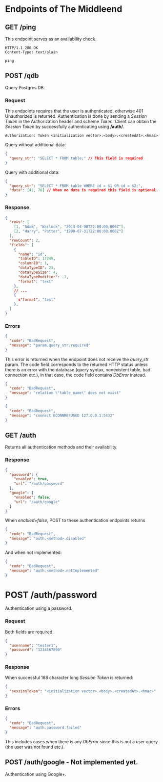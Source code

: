 
# Endpoints of The Middleend

## GET /ping

This endpoint serves as an availability check.

```
HTTP/1.1 200 OK
Content-Type: text/plain

ping
```


## POST /qdb

Query Postgres DB.

### Request

This endpoints requires that the user is authenticated,
otherwise 401 Unauthorized is returned.
Authentication is done by sending a *Session Token* in
the Authorization header and scheme *Token*.
Client can obtain the *Session Token* by successfully
authenticating using **/auth/<method>**.

```
Authorization: Token <initialization vector>.<body>.<createdAt>.<hmac>
```

Query without additional data:

```json
{
  "query_str": "SELECT * FROM table;" // This field is required
}
```

Query with additional data:

```json
{
  "query_str": "SELECT * FROM table WHERE id = $1 OR id = $2;",
  "data": [42, 76] // When no data is required this field is optional.
}
```

### Response

```json
{
  "rows": [
    [1, "Adam", "Warlock", "2014-04-08T22:00:00.000Z"],
    [2, "Harry", "Potter", "1990-07-31T22:00:00.000Z"]
  ],
  "rowCount": 2,
  "fields": [
    {
      "name": "id",
      "tableID": 17249,
      "columnID": 1,
      "dataTypeID": 23,
      "dataTypeSize": 4,
      "dataTypeModifier": -1,
      "format": "text"
    },
    // ...
    {
      s"format": "text"
    },
  ]
}
```

### Errors

```json
{
  "code": "BadRequest",
  "message": "param.query_str.required"
}
```

This error is returned when the endpoint does not receive the *query_str* param.
The code field corresponds to the returned HTTP status unless there is
an error with the database (query syntax, nonexistent table, bad connection etc.),
in that case, the code field contains *DbError* instead.

```json
{
  "code": "BadRequest",
  "message": "relation \"table_name\" does not exist"
}

{
  "code": "BadRequest",
  "message": "connect ECONNREFUSED 127.0.0.1:5432"
}
```


## GET /auth

Returns all authentication methods and their availability.

### Response

```json
{
  "password": {
    "enabled": true,
    "url": "/auth/password"
  },
  "google": {
    "enabled": false,
    "url": "/auth/google"
  }
}
```

When *enabled=false*, POST to these authentication endpoints returns

```json
{
  "code": "BadRequest",
  "message": "auth.<method>.disabled"
}
```

And when not implemented:

```json
{
  "code": "BadRequest",
  "message": "auth.<method>.notImplemented"
}
```


# POST /auth/password

Authentication using a password.

### Request

Both fields are required.
```json
{
  "username": "tester1",
  "password": "1234567890"
}
```

### Response

When successful 168 character long *Session Token* is returned:

```json
{
  "sessionToken": "<initialization vector>.<body>.<createdAt>.<hmac>"
}
```

### Errors

```json
{
  "code": "BadRequest",
  "message": "auth.password.failed"
}
```

This includes cases when there is any *DbError*
since this is not a user query (the user was not found etc.).


## POST /auth/google - **Not implemented yet.**

Authentication using Google+.

